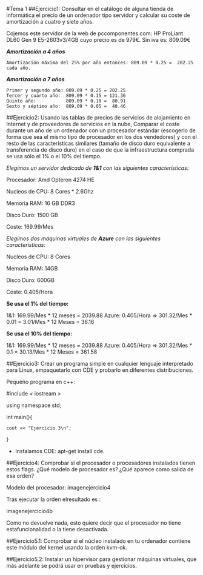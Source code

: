 #Tema 1
##Ejercicio1: Consultar en el catálogo de alguna tienda de informática el precio de un ordenador tipo servidor y calcular su coste de amortización a cuatro y siete años.

Cojemos este servidor de la web de pccomponentes.com: HP ProLiant DL60 Gen 9 E5-2603v3/4GB cuyo precio es de 979€. Sin iva es: 809.09€

***Amortización a 4 años***
    
    Amortización máxima del 25% por año entonces: 809.09 * 0.25 =  202.25 cada año.
    
***Amortización a 7 años***

    Primer y segundo año: 809.09 * 0.25 = 202.25
    Tercer y cuarto año:  809.09 * 0.15 = 121.36
    Quinto año:           809.09 * 0.10 =  80.91
    Sexto y séptimo año:  809.09 * 0.05 =  40.46
    
##Ejercicio2: Usando las tablas de precios de servicios de alojamiento en Internet y de proveedores de servicios en la nube, Comparar el coste durante un año de un ordenador con un procesador estándar (escogerlo de forma que sea el mismo tipo de procesador en los dos vendedores) y con el resto de las características similares (tamaño de disco duro equivalente a transferencia de disco duro) en el caso de que la infraestructura comprada se usa sólo el 1% o el 10% del tiempo.

_Elegimos un servidor dedicado de **1&1** con las siguientes características:_

Procesador: Amd Opteron 4274 HE

Nucleos de CPU: 8 Cores * 2.6Ghz

Memoria RAM: 16 GB DDR3

Disco Duro: 1500 GB

Coste: 169.99/Mes 


_Elegimos dos máquinas virtuales de **Azure** con las siguientes características:_

Nucleos de CPU: 8 Cores

Memoria RAM: 14GB 

Disco Duro: 600GB

Coste: 0.405/Hora 

**Se usa el 1% del tiempo:**

1&1: 169.99/Mes * 12 meses = 2039.88
Azure: 0.405/Hora => 301.32/Mes * 0.01 = 3.01/Mes * 12 Meses = 36.16

**Se usa el 10% del tiempo:**

1&1: 169.99/Mes * 12 meses = 2039.88
Azure: 0.405/Hora => 301.32/Mes * 0.1 = 30.13/Mes * 12 Meses = 361.58



##Ejercicio3: Crear un programa simple en cualquier lenguaje interpretado para Linux, empaquetarlo con CDE y probarlo en diferentes distribuciones.

Pequeño programa en c++:

 #include  *<* iostream *>*

using namespace std;

int main(){

	cout << "Ejercicio 3\n";
}

* Instalamos CDE: apt-get install cde.


##Ejercicio4: Comprobar si el procesador o procesadores instalados tienen estos flags. ¿Qué modelo de procesador es? ¿Qué aparece como salida de esa orden?

Modelo del procesador:
imagenejercicio4

Tras ejecutar la orden elresultado es :

imagenejercicio4b

Como no devuelve nada, esto quiere decir que el procesador no tiene estafuncionalidad o la tiene desactivada.

##Ejercicio5.1: Comprobar si el núcleo instalado en tu ordenador contiene este módulo del kernel usando la orden kvm-ok.



##Ejercicio5.2: Instalar un hipervisor para gestionar máquinas virtuales, que más adelante se podrá usar en pruebas y ejercicios. 



